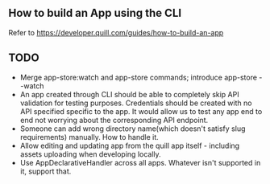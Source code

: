 ## How to build an App using the CLI

Refer to https://developer.quill.com/guides/how-to-build-an-app

## TODO

- Merge app-store:watch and app-store commands; introduce app-store --watch
- An app created through CLI should be able to completely skip API validation for testing purposes. Credentials should be created with no API specified specific to the app. It would allow us to test any app end to end not worrying about the corresponding API endpoint.
- Someone can add wrong directory name(which doesn't satisfy slug requirements) manually. How to handle it.
- Allow editing and updating app from the quill app itself - including assets uploading when developing locally.
- Use AppDeclarativeHandler across all apps. Whatever isn't supported in it, support that.

